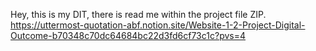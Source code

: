 Hey, this is my DIT, there is read me within the project file ZIP.
https://uttermost-quotation-abf.notion.site/Website-1-2-Project-Digital-Outcome-b70348c70dc64684bc22d3fd6cf73c1c?pvs=4
